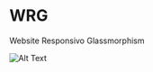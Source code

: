 # WRG
Website Responsivo Glassmorphism

![Alt Text](https://media.giphy.com/media/SKdZGphkxHxipL6lAr/giphy.gif)
